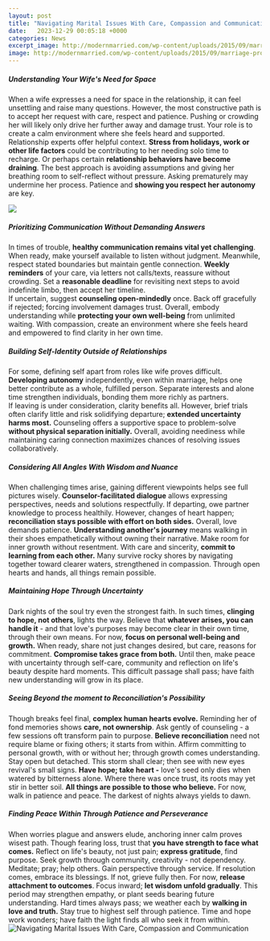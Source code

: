 ```yaml
---
layout: post
title: "Navigating Marital Issues With Care, Compassion and Communication"
date:   2023-12-29 00:05:18 +0000
categories: News
excerpt_image: http://modernmarried.com/wp-content/uploads/2015/09/marriage-problems-article-headline.jpg
image: http://modernmarried.com/wp-content/uploads/2015/09/marriage-problems-article-headline.jpg
---
```


##### Understanding Your Wife's Need for Space
When a wife expresses a need for space in the relationship, it can feel unsettling and raise many questions. However, the most constructive path is to accept her request with care, respect and patience. Pushing or crowding her will likely only drive her further away and damage trust. Your role is to create a calm environment where she feels heard and supported. 
Relationship experts offer helpful context. **Stress from holidays, work or other life factors** could be contributing to her needing solo time to recharge. Or perhaps certain **relationship behaviors have become draining**. The best approach is avoiding assumptions and giving her breathing room to self-reflect without pressure. Asking prematurely may undermine her process. Patience and **showing you respect her autonomy** are key.

![](http://modernmarried.com/wp-content/uploads/2015/09/marriages-that-last-quote-maggie-reyes.jpg)
##### Prioritizing Communication Without Demanding Answers  
In times of trouble, **healthy communication remains vital yet challenging**. When ready, make yourself available to listen without judgment. Meanwhile, respect stated boundaries but maintain gentle connection. **Weekly reminders** of your care, via letters not calls/texts, reassure without crowding. Set a **reasonable deadline** for revisiting next steps to avoid indefinite limbo, then accept her timeline.  
If uncertain, suggest **counseling open-mindedly** once. Back off gracefully if rejected; forcing involvement damages trust. Overall, embody understanding while **protecting your own well-being** from unlimited waiting. With compassion, create an environment where she feels heard and empowered to find clarity in her own time.
##### Building Self-Identity Outside of Relationships
For some, defining self apart from roles like wife proves difficult. **Developing autonomy** independently, even within marriage, helps one better contribute as a whole, fulfilled person. Separate interests and alone time strengthen individuals, bonding them more richly as partners.   
If leaving is under consideration, clarity benefits all. However, brief trials often clarify little and risk solidifying departure; **extended uncertainty harms most.** Counseling offers a supportive space to problem-solve **without physical separation initially.** Overall, avoiding neediness while maintaining caring connection maximizes chances of resolving issues collaboratively.
##### Considering All Angles With Wisdom and Nuance
When challenging times arise, gaining different viewpoints helps see full pictures wisely. **Counselor-facilitated dialogue** allows expressing perspectives, needs and solutions respectfully. If departing, owe partner knowledge to process healthily. However, changes of heart happen; **reconciliation stays possible with effort on both sides.** 
Overall, love demands patience. **Understanding another's journey** means walking in their shoes empathetically without owning their narrative. Make room for inner growth without resentment. With care and sincerity, **commit to learning from each other.** Many survive rocky shores by navigating together toward clearer waters, strengthened in compassion. Through open hearts and hands, all things remain possible.
##### Maintaining Hope Through Uncertainty
Dark nights of the soul try even the strongest faith. In such times, **clinging to hope, not others**, lights the way. Believe that **whatever arises, you can handle it** - and that love's purposes may become clear in their own time, through their own means. For now, **focus on personal well-being and growth.**
When ready, share not just changes desired, but care, reasons for commitment. **Compromise takes grace from both.** Until then, make peace with uncertainty through self-care, community and reflection on life's beauty despite hard moments. This difficult passage shall pass; have faith new understanding will grow in its place.
##### Seeing Beyond the moment to Reconciliation's Possibility  
Though breaks feel final, **complex human hearts evolve.** Reminding her of fond memories shows **care, not ownership**. Ask gently of counseling - a few sessions oft transform pain to purpose. **Believe reconciliation** need not require blame or fixing others; it starts from within. Affirm committing to personal growth, with or without her; through growth comes understanding.
Stay open but detached. This storm shall clear; then see with new eyes revival's small signs. **Have hope; take heart -** love's seed only dies when watered by bitterness alone. Where there was once trust, its roots may yet stir in better soil. **All things are possible to those who believe.** For now, walk in patience and peace. The darkest of nights always yields to dawn.
##### Finding Peace Within Through Patience and Perseverance
When worries plague and answers elude, anchoring inner calm proves wisest path. Though fearing loss, trust that **you have strength to face what comes.** Reflect on life's beauty, not just pain; **express gratitude**, find purpose. Seek growth through community, creativity - not dependency. Meditate; pray; help others. Gain perspective through service.
If resolution comes, embrace its blessings. If not, grieve fully then. For now, **release attachment to outcomes**. Focus inward; **let wisdom unfold gradually**. This period may strengthen empathy, or plant seeds bearing future understanding. Hard times always pass; we weather each by **walking in love and truth.** Stay true to highest self through patience. Time and hope work wonders; have faith the light finds all who seek it from within.
 ![Navigating Marital Issues With Care, Compassion and Communication](http://modernmarried.com/wp-content/uploads/2015/09/marriage-problems-article-headline.jpg)